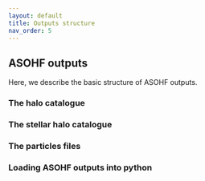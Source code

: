 ```yaml
---
layout: default
title: Outputs structure
nav_order: 5
---
```


## ASOHF outputs
Here, we describe the basic structure of ASOHF outputs.

### The halo catalogue

### The stellar halo catalogue

### The particles files

### Loading ASOHF outputs into python

